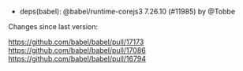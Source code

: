 - deps(babel): @babel/runtime-corejs3 7.26.10 (#11985) by @Tobbe

Changes since last version:

https://github.com/babel/babel/pull/17173
https://github.com/babel/babel/pull/17086
https://github.com/babel/babel/pull/16794
